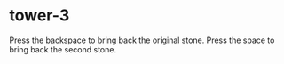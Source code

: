 # tower-3 
Press the backspace to bring back the original stone.
Press the space to bring back the second stone.
